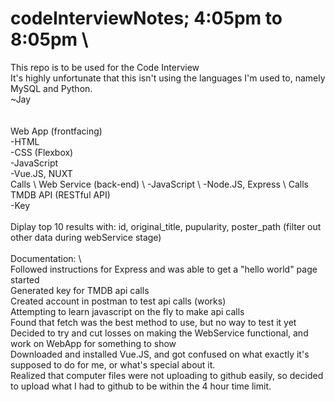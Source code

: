 # codeInterviewNotes; 4:05pm to 8:05pm \
This repo is to be used for the Code Interview \
It's highly unfortunate that this isn't using the languages I'm used to, namely MySQL and Python. \
~Jay \
\
\
Web App (frontfacing) \
 -HTML  \
 -CSS (Flexbox) \
 -JavaScript \
    -Vue.JS, NUXT \
Calls \ 
Web Service (back-end) \ 
 -JavaScript \ 
   -Node.JS, Express \ 
Calls \
TMDB API (RESTful API) \
 -Key \
\
Diplay top 10 results with: id, original_title, pupularity, poster_path (filter out other data during webService stage) \
\
Documentation: \         
Followed instructions for Express and was able to get a "hello world" page started \
Generated key for TMDB api calls \
Created account in postman to test api calls (works) \
Attempting to learn javascript on the fly to make api calls \
Found that fetch was the best method to use, but no way to test it yet \
Decided to try and cut losses on making the WebService functional, and work on WebApp for something to show \
Downloaded and installed Vue.JS, and got confused on what exactly it's supposed to do for me, or what's special about it. \
Realized that computer files were not uploading to github easily, so decided to upload what I had to github to be within the 4 hour time limit.
